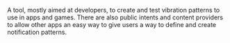 A tool, mostly aimed at developers, to create and test vibration patterns to use in apps and games. There are also public intents and content providers to allow other apps an easy way to give users a way to define and create notification patterns.